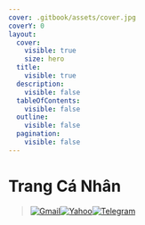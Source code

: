 ```yaml
---
cover: .gitbook/assets/cover.jpg
coverY: 0
layout:
  cover:
    visible: true
    size: hero
  title:
    visible: true
  description:
    visible: false
  tableOfContents:
    visible: false
  outline:
    visible: false
  pagination:
    visible: false
---
```


# Trang Cá Nhân

> [![Gmail](https://img.shields.io/badge/Gmail-white?style=for-the-badge\&labelColor=D44638)](mailto:songmaucodai@gmail.com)[![Yahoo](https://img.shields.io/badge/Yahoo-white?style=for-the-badge\&labelColor=720E9E)](mailto:songmaucodai@yahoo.com)[![Telegram](https://img.shields.io/badge/Telegram-white?style=for-the-badge\&labelColor=0088cc)](https://t.me/songmaucodai)
